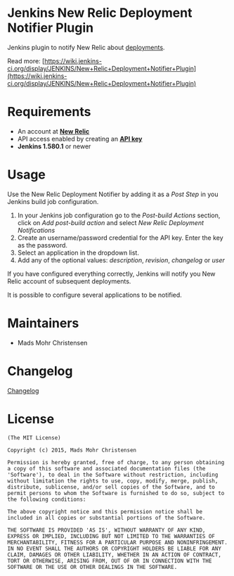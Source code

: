 Jenkins New Relic Deployment Notifier Plugin
============================================

Jenkins plugin to notify New Relic about [deployments][].

Read more: [https://wiki.jenkins-ci.org/display/JENKINS/New+Relic+Deployment+Notifier+Plugin](https://wiki.jenkins-ci.org/display/JENKINS/New+Relic+Deployment+Notifier+Plugin)

Requirements
============

* An account at **[New Relic][]**
* API access enabled by creating an **[API key][]**
* **Jenkins 1.580.1** or newer

Usage
=====

Use the New Relic Deployment Notifier by adding it as a _Post Step_ in you Jenkins build job configuration.

1. In your Jenkins job configuration go to the *Post-build Actions* section, click on *Add post-build action* and select *New Relic Deployment Notifications*
2. Create an username/password credential for the API key. Enter the key as the password.
3. Select an application in the dropdown list.
4. Add any of the optional values: _description_, _revision_, _changelog_ or _user_

If you have configured everything correctly, Jenkins will notify you New Relic account of subsequent deployments.

It is possible to configure several applications to be notified.

Maintainers
===========

* Mads Mohr Christensen

Changelog
=========

[Changelog](CHANGELOG.md)

License
=======

	(The MIT License)

	Copyright (c) 2015, Mads Mohr Christensen

	Permission is hereby granted, free of charge, to any person obtaining
	a copy of this software and associated documentation files (the
	'Software'), to deal in the Software without restriction, including
	without limitation the rights to use, copy, modify, merge, publish,
	distribute, sublicense, and/or sell copies of the Software, and to
	permit persons to whom the Software is furnished to do so, subject to
	the following conditions:

	The above copyright notice and this permission notice shall be
	included in all copies or substantial portions of the Software.

	THE SOFTWARE IS PROVIDED 'AS IS', WITHOUT WARRANTY OF ANY KIND,
	EXPRESS OR IMPLIED, INCLUDING BUT NOT LIMITED TO THE WARRANTIES OF
	MERCHANTABILITY, FITNESS FOR A PARTICULAR PURPOSE AND NONINFRINGEMENT.
	IN NO EVENT SHALL THE AUTHORS OR COPYRIGHT HOLDERS BE LIABLE FOR ANY
	CLAIM, DAMAGES OR OTHER LIABILITY, WHETHER IN AN ACTION OF CONTRACT,
	TORT OR OTHERWISE, ARISING FROM, OUT OF OR IN CONNECTION WITH THE
	SOFTWARE OR THE USE OR OTHER DEALINGS IN THE SOFTWARE.

[deployments]: https://docs.newrelic.com/docs/apm/applications-menu/events/deployments-dashboard
[New Relic]: http://newrelic.com/
[API key]: https://docs.newrelic.com/docs/apm/apis/requirements/api-key